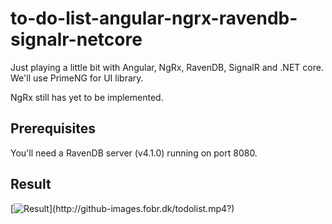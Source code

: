 # to-do-list-angular-ngrx-ravendb-signalr-netcore
Just playing a little bit with Angular, NgRx, RavenDB, SignalR and .NET core. We'll use PrimeNG for UI library.

NgRx still has yet to be implemented.

## Prerequisites
You'll need a RavenDB server (v4.1.0) running on port 8080.

## Result
[![Result](http://github-images.fobr.dk/todolist.gif?)](http://github-images.fobr.dk/todolist.mp4?)